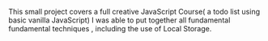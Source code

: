 This small project covers a full creative JavaScript Course( a todo list using basic vanilla JavaScript) I was able to put together all fundamental fundamental techniques , including the use of Local Storage.
